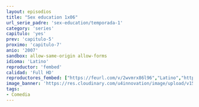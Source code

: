 ```yaml
---
layout: episodios
title: "Sex education 1x06"
url_serie_padre: 'sex-education/temporada-1'
category: 'series'
capitulo: 'yes'
prev: 'capitulo-5'
proximo: 'capitulo-7'
anio: '2007'
sandbox: allow-same-origin allow-forms
idioma: 'Latino'
reproductor: 'fembed'
calidad: 'Full HD'
reproductores_fembed: ["https://feurl.com/v/2wvmrx86l96","Latino","https://feurl.com/v/1xvqgyqkx94","Latino","https://feurl.com/v/xw681i5-q014mny","Latino","https://myurlshort.live/v/yze03te7ggyzqg5","Latino"]
image_banner: 'https://res.cloudinary.com/u4innovation/image/upload/v1565906678/sex-poster-min_yeylaj.jpg'
tags:
- Comedia
---
```














